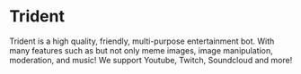 # Trident
Trident is a high quality, friendly, multi-purpose entertainment bot. With many features such as but not only meme images, image manipulation, moderation, and music! We support Youtube, Twitch, Soundcloud and more!
